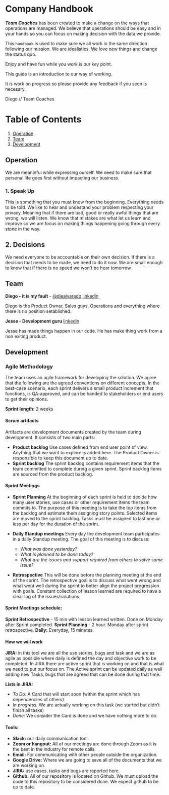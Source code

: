# Company Handbook

***Team Coaches*** has been created to make a change on the ways that operations are managed. We believe that operations should be easy and in your hands so you can focus on making decision with the data we provide.

This `handbook` is  used to make sure we all work in the same direction following our mission. We are idealistics. We love new things and change the status quo.

Enjoy and have fun while you work is our key point. 

This guide is an introduction to our way of working.

It is work on progress so please provide any feedback if you seen is necesary.

Diego // Team Coaches

# Table of Contents

1. [Operation](https://github.com/diealvarado/TeamCoaches_handbook#operation)
2. [Team](https://github.com/diealvarado/TeamCoaches_handbook#team)
3. [Development](https://github.com/diealvarado/TeamCoaches_handbook#development)

## Operation
We are meaninful while expressing ourself. We need to make sure that personal life goes first without impacting our business. 

### 1. Speak Up
This is something that you must know from the beginning. Everything needs to be told. We like to hear and undestand your problem respecting your privacy.
Meaning that if there are bad, good or really awful things that are wrong, we will listen.
We know that mistakes are what let us learn and improve so we are focus on making things happening going through every stone in the way.

## 2. Decisions
We need everyone to be accountable on their own decision. If there is a decision that needs to be made, we need to do it now.
We are small enough to know that if there is no speed we won't be hear tomorrow.

## Team

**Diego - it is my fault** - [@diealvarado](https://twitter.com/diealvarado) [linkedin](https://www.linkedin.com/in/alvarado/)

Diego is the Product Owner, Sales guys, Operations and everything where there is no position setablished.

**Jesse - Development guru** [linkedin](https://www.linkedin.com/in/jesse-holden)

Jesse has made things happen in our code. He has make thing work from a non exiting product.

## Development 
### Agile Methodology
The team uses an agile framework for developing the solution. We agree that the following are the agreed conventions on different concepts. In the best-case scenario, each sprint delivers a small product increment that functions, is QA-approved, and can be handed to stakeholders or end users to get their opinions.

**Sprint length:** 2 weeks 

#### Scrum artifacts
Artifacts are development documents created by the team during development. It consists of two main parts:
- **Product backlog** Use cases defined from end user point of view. Anything that we want to explore is added here. The Product Owner is responsible to keep this document up to date. 
- **Sprint backlog** The sprint backlog contains requirement items that the team committed to complete during a given sprint. Sprint backlog items are sourced from the product backlog.

#### Sprint Meetings
- **Sprint Planning** At the beginning of each sprint is held to decide how many user stories, use cases or other requirement items the team commits to. The purpose of this meeting is to take the top items from the backlog and estimate them assigning story points. Selected items are moved to the sprint backlog. Tasks must be assigned to last one or less per day for the duration of the sprint.

- **Daily Standup meetings** Every day the development team participates in a daily Standup meeting. The goal of this meeting is to discuss:
  - *What was done yesterday?*
  - *What is planned to be done today?*
  - *What are the issues and support required from others to solve some issue?*

- **Retrospective** This will be done before the planning meeting at the end of the sprint. The retrospective goal is to discuss what went wrong and what went well during the sprint to better align the project progression with goals. Constant collection of lesson learned are required to have a clear log of the issues/solutions

#### Sprint Meetings schedule:
**Sprint Retrospective** - 15 min with lesson learned written. Done on Monday after Sprint completed.
**Sprint Planning** - 2 hour. Monday after sprint retrospective.
**Daily:** Everyday, 15 minutes.

#### How we will work
**JIRA:** in this tool we are all the use stories, bugs and task and we are as agile as possible where daily is defined the day and objective work to be completed.
In JIRA there are active sprint that is working on and that is what we need to put our focus on. The Active sprint can be updated daily as well adding new Tasks, bugs that are agreed that can be done during that time.

**Lists in JIRA:**
- *To Do:* A Card that will start soon (within the sprint which has dependencies of others)
- *In progress:* We are actually working on this task (we started but didn’t finish all tasks)
- *Done:* We consider the Card is done and we have nothing more to do.

#### Tools:
- **Slack:** our daily communication tool.
- **Zoom or hangout:** All of our meetings are done through Zoom as it is the best in the industry for remote calls.
- **Email:** For communicating with other people outside the organization.
- **Google Drive:** Where we are going to save all of the documents that we are working on. 
- **JIRA:** use cases, tasks and bugs are reported here.
- **Github:** All of our repository is located on Github. We must upload the code to this repository to be considered done. We expect github to be up to date.

